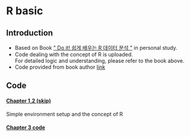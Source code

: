 # R basic

## Introduction
* Based on Book [" Do it! 쉽게 배우는 R 데이터 분석 "](https://book.naver.com/bookdb/book_detail.nhn?bid=12256508) in personal study.
* Code dealing with the concept of R is uploaded. <br> For detailed logic and understanding, please refer to the book above.
* Code provided from book author [link](https://github.com/youngwoos/Doit_R/tree/master/Data)

## Code

#### [Chapter 1,2 (skip)]()<br>
Simple environment setup and the concept of R 

#### [Chapter 3 code](https://github.com/Jin-Baek/R_basic/blob/main/Chap3.R)
